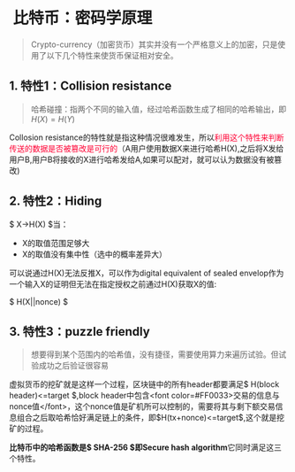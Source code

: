 #  比特币：密码学原理

>  Crypto-currency（加密货币）其实并没有一个严格意义上的加密，只是使用了以下几个特性来使货币保证相对安全。

## 1. 特性1：Collision resistance

> 哈希碰撞：指两个不同的输入值，经过哈希函数生成了相同的哈希输出，即$H(X)=H(Y)$

Collosion resistance的特性就是指这种情况很难发生，所以<font color=#FF0033>利用这个特性来判断传送的数据是否被篡改是可行的</font>（A用户使用数据X来进行哈希H(X),之后将X发给用户B,用户B将接收的X进行哈希发给A,如果可以配对，就可以认为数据没有被篡改)

## 2. 特性2：Hiding

$ X->H(X) $当：

- X的取值范围足够大
- X的取值没有集中性（选中的概率差异大）

可以说通过H(X)无法反推X，可以作为digital equivalent of sealed envelop作为一个输入X的证明但无法在指定授权之前通过H(X)获取X的值:

$ H(X||nonce) $

## 3. 特性3：puzzle friendly

> 想要得到某个范围内的哈希值，没有捷径，需要使用算力来遍历试验。但试验成功之后验证很容易

虚拟货币的挖矿就是这样一个过程，区块链中的所有header都要满足$ H(block header)<=target $,block header中包含<font color=#FF0033>交易的信息与nonce值</font>，这个nonce值是矿机所可以控制的，需要将其与剩下额交易信息组合之后取哈希恰好满足链上的条件，即$H(tx+nonce)<=target$,这个就是挖矿的过程。



**比特币中的哈希函数是$ SHA-256 $即Secure hash algorithm**它同时满足这三个特性。

